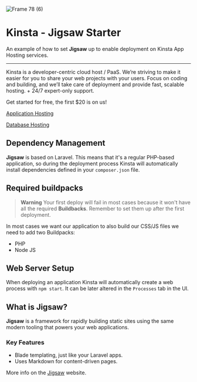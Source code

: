 ![Frame 78 (6)](https://user-images.githubusercontent.com/2342458/194182219-586adce1-9fa5-456f-bc8b-79624adfa21e.png)
# Kinsta - Jigsaw Starter

An example of how to set **Jigsaw** up to enable deployment on Kinsta App Hosting services.

---
Kinsta is a developer-centric cloud host / PaaS. We’re striving to make it easier for you to share your web projects with your users. Focus on coding and building, and we’ll take care of deployment and provide fast, scalable hosting. + 24/7 expert-only support.

Get started for free, the first $20 is on us!

[Application Hosting](https://kinsta.com/application-hosting)

[Database Hosting](https://kinsta.com/database-hosting)

## Dependency Management
**Jigsaw** is based on Laravel. This means that it's a regular PHP-based application, so during the deployment process Kinsta will automatically install dependencies defined in your `composer.json` file.

## Required buildpacks
> **Warning**
> Your first deploy will fail in most cases because it won't have all the required **Buildbacks**. Remember to set them up after the first deployment.

In most cases we want our application to also build our CSS/JS files we need to add two Buildpacks:
- PHP
- Node JS

## Web Server Setup
When deploying an application Kinsta will automatically create a web process with `npm start`. It can be later altered in the `Processes` tab in the UI.

## What is Jigsaw?
**Jigsaw** is a framework for rapidly building static sites using the
same modern tooling that powers your web applications.

### Key Features
- Blade templating, just like your Laravel apps.
- Uses Markdown for content-driven pages.

More info on the [Jigsaw](https://jigsaw.tighten.com/) website.
